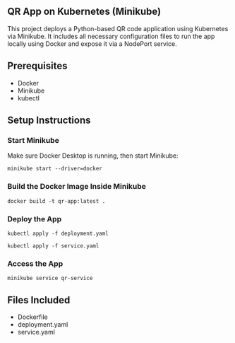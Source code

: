 ## QR App on Kubernetes (Minikube)

 This project deploys a Python-based QR code application using Kubernetes via Minikube. It includes
 all necessary configuration files to run the app locally using Docker and expose it via a NodePort
 service.

 ## Prerequisites

 - Docker
 - Minikube
 - kubectl

## Setup Instructions
 
 ### Start Minikube

 Make sure Docker Desktop is running, then start Minikube:

    minikube start --driver=docker

 ### Build the Docker Image Inside Minikube

 
    docker build -t qr-app:latest .

 ### Deploy the App

    kubectl apply -f deployment.yaml

    kubectl apply -f service.yaml

 ### Access the App

    minikube service qr-service 

## Files Included

- Dockerfile
- deployment.yaml
- service.yaml
 